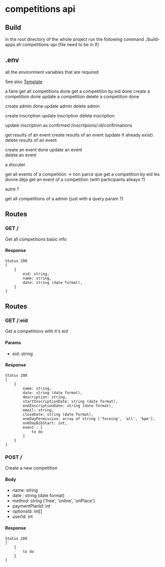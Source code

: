 # competitions api
## Build
in the root directory of the whole project run the following command
./build-apps.sh competitions-api (file need to be in lf)


## .env
all the environment variables that are required

See also [Template](.env.template)



a faire 
get all competitions        done
get a competition by eid    done
create a competition        done
update a competition
delete a competition        done

create admin                done
update admin
delete admin

create inscription
update inscription
delete inscription

update inscription as confirmed /inscritpions/:id/confirmations

get results of an event
create results of an event (update if already exist)
delete results of an event

create an event             done
update an event             
delete an event


a discuter

get all events of a competition -> non parce que get a competition by eid les donne déja
get an event of a competition (with participants always ?)

autre ?

get all competitions of a admin (just with a query param ?)








## Routes
### GET /
Get all competitions basic info
#### Response
```
Status 200
[
    {
        eid: string,
        name: string,
        date: string (date format),
    }
]
```

## Routes
### GET /:eid
Get a competitions with it's eid
#### Params
- eid: string
#### Response
```
Status 200
[
    {
        name: string,
        date: string (date format),
        description: string,
        startInscriptionDate: string (date format),
        endInscriptionDate: string (date format),
        email: string,
        closeDate: string (date format),
        oneDayPermission: array of string ['foreing', 'all', 'bpm'],
        oneDayBibStart: int,
        event : [
            to do
        ]
    }
]
```

### POST /
Create a new competition
#### Body
- name: string
- date : string (date format)
- method: string ['free', 'online', 'onPlace']
- paymentPlanId: int
- optionsId: int[]
- userId: int
#### Response
```
Status 200
[
    {
        to do
    }
]
```







